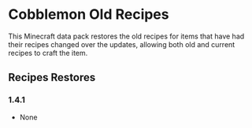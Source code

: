 # Cobblemon Old Recipes

This Minecraft data pack restores the old recipes for items that have had their recipes changed over the updates, allowing both old and current recipes to craft the item.

## Recipes Restores
### 1.4.1
* None
